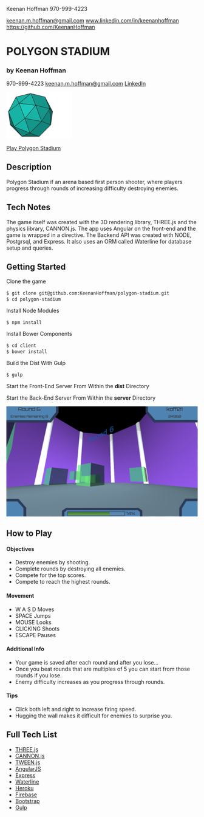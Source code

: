 Keenan Hoffman
970-999-4223

keenan.m.hoffman@gmail.com
www.linkedin.com/in/keenanhoffman
https://github.com/KeenanHoffman


# POLYGON STADIUM
### by Keenan Hoffman
970-999-4223
keenan.m.hoffman@gmail.com
[LinkedIn](www.linkedin.com/in/keenanhoffman)

<img alt="loading..." src=./README_images/polygon.png width=172 height=121.5 />

[Play Polygon Stadium](https://polygonstadium.com)

## Description

Polygon Stadium if an arena based first person shooter, where players progress through rounds of increasing difficulty destroying enemies.

## Tech Notes

The game itself was created with the 3D rendering library, THREE.js and the physics library, CANNON.js. The app uses Angular on the front-end and the game is wrapped in a directive. The Backend API was created with NODE, Postgrsql, and Express. It also uses an ORM called Waterline for database setup and queries.

## Getting Started
Clone the game
```
$ git clone git@github.com:KeenanHoffman/polygon-stadium.git
$ cd polygon-stadium
```
Install Node Modules
```
$ npm install
```
Install Bower Components
```
$ cd client
$ bower install
```
Build the Dist With Gulp
```
$ gulp
```
Start the Front-End Server From Within the **dist** Directory

Start the Back-End Server From Within the **server** Directory

<img alt="loading..." src=./README_images/screenshot_1.png width=900 />

## How to Play
#### Objectives
* Destroy enemies by shooting.
* Complete rounds by destroying all enemies.
* Compete for the top scores.
* Compete to reach the highest rounds.

#### Movement
* W A S D Moves
* SPACE Jumps
* MOUSE Looks
* CLICKING Shoots
* ESCAPE Pauses

#### Additional Info
* Your game is saved after each round and after you lose...
* Once you beat rounds that are multiples of 5 you can start from those rounds if you lose.
* Enemy difficulty increases as you progress through rounds.

#### Tips
* Click both left and right to increase firing speed.
* Hugging the wall makes it difficult for enemies to surprise you.

## Full Tech List
* [THREE.js](http://threejs.org)
* [CANNON.js](http://www.cannonjs.org)
* [TWEEN.js](https://github.com/tweenjs/tween.js)
* [AngularJS](https://angularjs.org)
* [Express](http://expressjs.com)
* [Waterline](http://sailsjs.org/documentation/reference/waterline-orm)
* [Heroku](https://heroku.com)
* [Firebase](https://www.firebase.com)
* [Bootstrap](http://getbootstrap.com)
* [Gulp](http://gulpjs.com)
